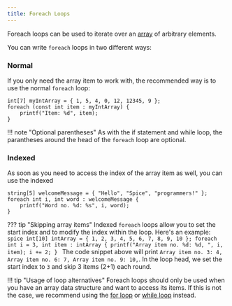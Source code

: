 ```yaml
---
title: Foreach Loops
---
```


Foreach loops can be used to iterate over an [array](../arrays) of arbitrary elements.

You can write `foreach` loops in two different ways:

### Normal
If you only need the array item to work with, the recommended way is to use the normal `foreach` loop:

```spice
int[7] myIntArray = { 1, 5, 4, 0, 12, 12345, 9 };
foreach (const int item : myIntArray) {
    printf("Item: %d", item);
}
```

!!! note "Optional parentheses"
    As with the if statement and while loop, the parantheses around the head of the `foreach` loop are optional.

### Indexed
As soon as you need to access the index of the array item as well, you can use the indexed 

```spice
string[5] welcomeMessage = { "Hello", "Spice", "programmers!" };
foreach int i, int word : welcomeMessage {
    printf("Word no. %d: %s", i, word);
}
```

??? tip "Skipping array items"
    Indexed `foreach` loops allow you to set the start index and to modify the index within the loop. Here's an example:
	```spice
	int[10] intArray = { 1, 2, 3, 4, 5, 6, 7, 8, 9, 10 };
	foreach int i = 3, int item : intArray {
	    printf("Array item no. %d: %d, ", i, item);
		i += 2;
	}
	```
	The code snippet above will print `Array item no. 3: 4, Array item no. 6: 7, Array item no. 9: 10,`. In the loop head, we set the start index to `3` and skip 3 items (2+1) each round.


!!! tip "Usage of loop alternatives"
    Foreach loops should only be used when you have an array data structure and want to access its items. If this is not the case, we recommend using the [for loop](../for-loops) or [while loop](../while-loops) instead.